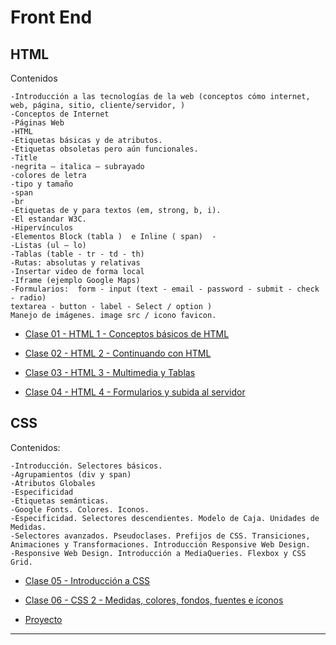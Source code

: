 # Front End

## HTML

Contenidos

```
-Introducción a las tecnologías de la web (conceptos cómo internet, web, página, sitio, cliente/servidor, ) 
-Conceptos de Internet
-Páginas Web
-HTML
-Etiquetas básicas y de atributos. 
-Etiquetas obsoletas pero aún funcionales.
-Title 
-negrita – italica – subrayado 
-colores de letra
-tipo y tamaño
-span 
-br
-Etiquetas de y para textos (em, strong, b, i).
-El estandar W3C.
-Hipervínculos 
-Elementos Block (tabla )  e Inline ( span)  -
-Listas (ul – lo)
-Tablas (table - tr - td - th) 
-Rutas: absolutas y relativas
-Insertar video de forma local
-Iframe (ejemplo Google Maps)
-Formularios:  form - input (text - email - password - submit - check - radio) 
textarea - button - label - Select / option )
Manejo de imágenes. image src / icono favicon.
```

- [Clase 01 - HTML 1 - Conceptos básicos de HTML](https://github.com/eugenia1984/CodoACodo-FS-Java/blob/main/front-end/clase-01.md)

- [Clase 02 - HTML 2 - Continuando con HTML](https://github.com/eugenia1984/CodoACodo-FS-Java/blob/main/front-end/clase-02.md)

- [Clase 03 - HTML 3 - Multimedia y Tablas](https://github.com/eugenia1984/CodoACodo-FS-Java/blob/main/front-end/clase-03.md)  

- [Clase 04 - HTML 4 - Formularios y subida al servidor](https://github.com/eugenia1984/CodoACodo-FS-Java/blob/main/front-end/clase-04.md)

## CSS

Contenidos:

```
-Introducción. Selectores básicos.
-Agrupamientos (div y span)
-Atributos Globales
-Especificidad
-Etiquetas semánticas.
-Google Fonts. Colores. Iconos.
-Especificidad. Selectores descendientes. Modelo de Caja. Unidades de Medidas.
-Selectores avanzados. Pseudoclases. Prefijos de CSS. Transiciones, Animaciones y Transformaciones. Introducción Responsive Web Design.
-Responsive Web Design. Introducción a MediaQueries. Flexbox y CSS Grid.
```

- [Clase 05 - Introducción a CSS](https://github.com/eugenia1984/CodoACodo-FS-Java/blob/main/front-end/clase-05.md)

- [Clase 06 - CSS 2 - Medidas, colores, fondos, fuentes e íconos](https://github.com/eugenia1984/CodoACodo-FS-Java/blob/main/front-end/clase-06.md)
  
- [Proyecto](https://github.com/eugenia1984/CodoACodo-FS-Java/blob/main/front-end/proyecto.md)

--- 
